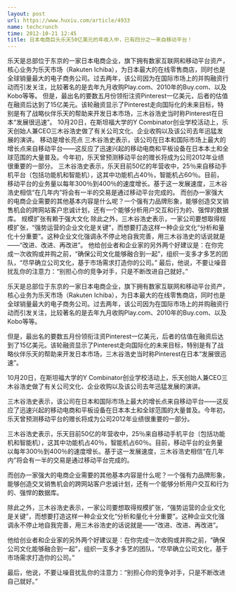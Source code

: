 ```yaml
---
layout: post
url: https://www.huxiu.com/article/4933
name: techcrunch
time: 2012-10-21 12:45
title: 日本电商巨头乐天50亿美元的年收入中，已有四分之一来自移动平台！
---
```

乐天是总部位于东京的一家日本电商企业，旗下拥有数家互联网和移动平台资产，核心业务为乐天市场（Rakuten Ichiba），为日本最大的在线零售商店，同时也是全球销量最大的电子商务公司。过去两年，该公司因为在国际市场上的并购融资行动而引发关注，比较著名的是去年九月收购Play.com、2010年的Buy.com、以及Kobo等等。 但是，最出名的要数五月份领衔注资Pinterest一亿美元，后者的估值在融资后达到了15亿美元。该轮融资显示了Pinterest走向国际化的未来目标，特别是有了战略伙伴乐天的帮助来开发日本市场，三木谷浩史当时称Pinterest在日本“发展很迅速”。 10月20日，在斯坦福大学的Y Combinator创业学校活动上，乐天创始人兼CEO三木谷浩史做了有关公司文化、企业收购以及该公司去年迅猛发展的演讲。 移动是增长亮点 三木谷浩史表示，该公司在日本和国际市场上最大的增长点来自移动平台——这反应了迅速兴起的移动电商和平板设备在日本本土和全球范围的大量普及。今年初，乐天曾预测移动平台的赠长将成为公司2012年业绩很重要的一部分。 三木谷浩史表示，乐天目前50亿的年营收中，25％来自移动手机平台（包括功能机和智能机），这其中功能机占40％，智能机占60％。目前，移动平台的业务量以每年300％到400％的速度增长。基于这一发展速度，三木谷浩史相信“在几年内”将会有一半的交易是通过移动平台完成的。 而创办一家强大的电商企业需要的其他基本内容是什么呢？一个强有力品牌形象，能够创造交叉销售机会的跨网站客户忠诚计划，还有一个能够分析用户交互和行为的、强悍的数据库。 规模扩张有赖于强大文化 除此之外，三木谷浩史表示，一家公司要想取得规模扩张，“强势运营的企业文化是关键”，而想要打造这样一种企业文化“分析和量化十分重要”。这种企业文化强调永不停止地自我完善，用三木谷浩史的话说就是——“改进、改进、再改进”。 他给创业者和企业家的另外两个好建议是：在你完成一次收购或并购之前，“确保公司文化能够融合到一起”，组织一支多才多艺的团队，“尽早确立公司文化，基于市场需求打造你的公司。” 最后，他说，不要让噪音扰乱你的注意力：“别担心你的竞争对手，只是不断改进自己就好。”

乐天是总部位于东京的一家日本电商企业，旗下拥有数家互联网和移动平台资产，核心业务为乐天市场（Rakuten Ichiba），为日本最大的在线零售商店，同时也是全球销量最大的电子商务公司。过去两年，该公司因为在国际市场上的并购融资行动而引发关注，比较著名的是去年九月收购Play.com、2010年的Buy.com、以及Kobo等等。

但是，最出名的要数五月份领衔注资Pinterest一亿美元，后者的估值在融资后达到了15亿美元。该轮融资显示了Pinterest走向国际化的未来目标，特别是有了战略伙伴乐天的帮助来开发日本市场，三木谷浩史当时称Pinterest在日本“发展很迅速”。

10月20日，在斯坦福大学的Y Combinator创业学校活动上，乐天创始人兼CEO三木谷浩史做了有关公司文化、企业收购以及该公司去年迅猛发展的演讲。

三木谷浩史表示，该公司在日本和国际市场上最大的增长点来自移动平台——这反应了迅速兴起的移动电商和平板设备在日本本土和全球范围的大量普及。今年初，乐天曾预测移动平台的赠长将成为公司2012年业绩很重要的一部分。

三木谷浩史表示，乐天目前50亿的年营收中，25％来自移动手机平台（包括功能机和智能机），这其中功能机占40％，智能机占60％。目前，移动平台的业务量以每年300％到400％的速度增长。基于这一发展速度，三木谷浩史相信“在几年内”将会有一半的交易是通过移动平台完成的。

而创办一家强大的电商企业需要的其他基本内容是什么呢？一个强有力品牌形象，能够创造交叉销售机会的跨网站客户忠诚计划，还有一个能够分析用户交互和行为的、强悍的数据库。

除此之外，三木谷浩史表示，一家公司要想取得规模扩张，“强势运营的企业文化是关键”，而想要打造这样一种企业文化“分析和量化十分重要”。这种企业文化强调永不停止地自我完善，用三木谷浩史的话说就是——“改进、改进、再改进”。

他给创业者和企业家的另外两个好建议是：在你完成一次收购或并购之前，“确保公司文化能够融合到一起”，组织一支多才多艺的团队，“尽早确立公司文化，基于市场需求打造你的公司。”

最后，他说，不要让噪音扰乱你的注意力：“别担心你的竞争对手，只是不断改进自己就好。”

